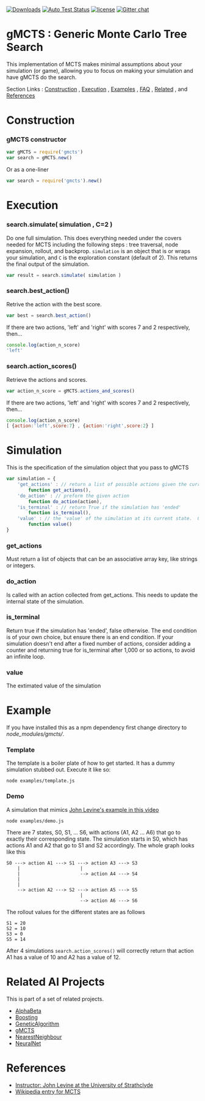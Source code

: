 [![Downloads][downloads-image]][downloads-url] [![Auto Test Status][travis-image]][travis-url] [![license][license-image]][license-url] [![Gitter chat][gitter-image]][gitter-url]

# gMCTS : Generic Monte Carlo Tree Search

This implementation of MCTS makes minimal assumptions about your simulation (or game), allowing you
to focus on making your simulation and have gMCTS do the search.

Section Links : [Construction](#construction) , [Execution](#execution) , [Examples](#example) , [FAQ](#faq) , [Related](#related-ai-projects) , and [References](#references)


# Construction
### gMCTS constructor
```js
var gMCTS = require('gmcts')
var search = gMCTS.new()
```
Or as a one-liner
```js
var search = require('gmcts').new()
```

# Execution

### search.simulate( simulation , C=2 )
Do one full simulation.  This does everything needed under the covers needed for MCTS including the following steps : tree traversal, node expansion, rollout, and backprop.  `simulation` is an object that is or wraps your simulation, and `C` is the exploration constant (default of 2).  This returns the final output of the simulation.
```js
var result = search.simulate( simulation )
```



### search.best_action()
Retrive the action with the best score.
```js
var best = search.best_action()
```

If there are two actions, 'left' and 'right' with scores 7 and 2 respectively, then...
```js
console.log(action_n_score)
'left'
```

### search.action_scores()
Retrieve the actions and scores.
```js
var action_n_score = gMCTS.actions_and_scores()
```

If there are two actions, 'left' and 'right' with scores 7 and 2 respectively, then...
```js
console.log(action_n_score)
[ {action:'left',score:7} , {action:'right',score:2} ]
```




# Simulation
This is the specification of the simulation object that you pass to gMCTS
```js
var simulation = {
    'get_actions' : // return a list of possible actions given the current state of the simulation
        function get_actions(),
    'do_action' : // preform the given action 
        function do_action(action),
    'is_terminal' : // return True if the simulation has 'ended'
        function is_terminal(),
    'value' : // the 'value' of the simulation at its current state.  Only called if the simulation is terminal
        function value()
}
```

### get_actions
Must return a list of objects that can be an associative array key, like strings or integers.

### do_action
Is called with an action collected from get_actions.  This needs to update the internal state of the simulation.

### is_terminal
Return true if the simulation has 'ended', false otherwise.  The end condition is of your own choice, but ensure there is an end condition.  If your simulation doesn't end after a fixed number of actions, consider adding a counter and returning true for is_terminal after 1,000 or so actions, to avoid an infinite loop.

### value
The extimated value of the simulation



# Example
If you have installed this as a npm dependency first change directory to *node_modules/gmcts/*.

### Template
The template is a boiler plate of how to get started.  It has a dummy simulation stubbed out.  Execute it like so:
```
node examples/template.js 
```

### Demo
A simulation that mimics [John Levine's example in this video](https://www.youtube.com/watch?v=UXW2yZndl7U)
```
node examples/demo.js 
```

There are 7 states, S0, S1, ... S6, with actions (A1, A2 ... A6) that go to exactly their corresponding state.  The simulation starts in S0, which has actions A1 and A2 that go to S1 and S2 accordingly.  The whole graph looks like this
```
S0 ---> action A1 ---> S1 ---> action A3 ---> S3
    |                      |
    |                      --> action A4 ---> S4 
    |
    |
    --> action A2 ---> S2 ---> action A5 ---> S5
                           |
                           --> action A6 ---> S6
```
The rollout values for the different states are as follows
```
S1 = 20
S2 = 10
S3 = 0
S5 = 14
```

After 4 simulations `search.action_scores()` will correctly return that action A1 has a value of 10 and A2 has a value of 12.


# Related AI Projects
This is part of a set of related projects.

* [AlphaBeta](https://www.npmjs.com/package/alphabeta)
* [Boosting](https://www.npmjs.com/package/boosting)
* [GeneticAlgorithm](https://www.npmjs.com/package/geneticalgorithm)
* [gMCTS](https://www.npmjs.com/package/gmcts)
* [NearestNeighbour](https://www.npmjs.com/package/nearestneighbour)
* [NeuralNet](https://www.npmjs.com/package/neuralnet)

# References

* [Instructor: John Levine at the University of Strathclyde](https://www.youtube.com/watch?v=UXW2yZndl7U)
* [Wikipedia entry for MCTS](https://en.wikipedia.org/wiki/Monte_Carlo_tree_search)


[gitter-url]: https://gitter.im/panchishin/gmcts
[gitter-image]: https://badges.gitter.im/panchishin/gmcts.png

[downloads-image]: http://img.shields.io/npm/dm/gmcts.svg
[downloads-url]: https://www.npmjs.com/~panchishin

[travis-url]: https://travis-ci.org/panchishin/gmcts
[travis-image]: http://img.shields.io/travis/panchishin/gmcts.svg

[license-image]: https://img.shields.io/badge/license-Unlicense-green.svg
[license-url]: https://tldrlegal.com/license/unlicense

